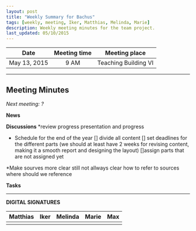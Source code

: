 ```yaml
---
layout: post
title: "Weekly Summary for Bachus"
tags: [weekly, meeting, Iker, Matthias, Melinda, Marie]
description: Weekly meeting minutes for the team project.
last_updated: 05/10/2015
---
```


|**Date** |**Meeting time**|**Meeting place**
| ------------- |:----------------:|:-------:
|May 13, 2015| 9 AM | Teaching Building VI

----------


Meeting Minutes
------
*Next meeting: ?*

**News**


**Discussions**
*review progress presentation and progress

* Schedule for the end of the year
[] divide all content
[] set deadlines for the different parts (we should at least have 2 weeks for revising content, making it a smooth report and designing the layout)
[]assign parts that are not assigned yet


*Make sourves more clear
still not allways clear how to refer to sources
where should we reference




	

**Tasks**



----------

**DIGITAL SIGNATURES**

|**Matthias** |**Iker**|**Melinda**|**Marie**|**Max**|
|----------------|----------------|----------------|----------------|----------------|
| | | | | |
